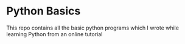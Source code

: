 # Python Basics
This repo contains all the basic python programs which I wrote while learning Python from an online tutorial